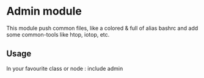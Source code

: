 Admin module
======

This module push common files, like a colored & full of alias bashrc and add some common-tools like htop, iotop, etc.

Usage
-----

In your favourite class or node :
    include admin

